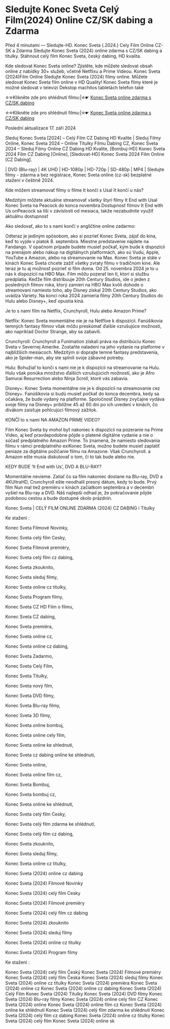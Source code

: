 # Sledujte Konec Sveta Celý Film(2024) Online CZ/SK dabing a Zdarma

Před 4 minutami — Sledujte-HD. Konec Sveta (.2024.) Cely Film Online CZ-SK a Zdarma
Sledujte Konec Sveta (2024) online zdarma s CZ/SK dabing a titulky. Stáhnout celý film Konec Sveta, český dabing, HD kvalita.

Kde sledovat Konec Sveta online? Zjistěte, kde můžete sledovat obsah online z nabídky 30+ služeb, včetně Netflixu a Prime Videou. Konec Sveta (2024)Film Online Sledujte Konec Sveta (2024) filmy online. Můžete sledovat Konec Sveta film online v HD Quality! Konec Sveta filmy které je možné sledovat v televizi Dekstop machitos tabletách telefon také

✮✮Klikněte zde pro shlédnutí filmu:|✮☛ [Konec Sveta online zdarma s CZ/SK dabing](https://crotx.online/sk/movie/1283665/konec-sveta.github)

✮✮Klikněte zde pro shlédnutí filmu:|✮☛ [Konec Sveta online zdarma s CZ/SK dabing](https://crotx.online/sk/movie/1283665/konec-sveta.github)

Poslední aktualizace 17. září 2024


Sleduj Konec Sveta [2024] – Celý Film CZ Dabing HD Kvalite | Sleduj Filmy Online, Konec Sveta 2024 – Online Titulky Filmu Dabing CZ, Konec Sveta 2024 – Sleduj Filmy Online CZ Dabing HD Kvalite, [Bombuj-HD] Konec Sveta 2024 Film CZ Dabing [Online], [Sledovat-HD] Konec Sveta 2024 Film Online [CZ Dabing].

| DVD (Blu-ray) | 4K UHD | HD-1080p | HD-720p | SD-480p | MP4 | Sledujte filmy - zdarma a bez registrace, Konec Sveta online (cz-sk) bezplatné stažení v češtině 2024.

Kde môžem streamovať filmy o filme It končí s Usal It končí u nás?

Medzitým môžete aktuálne streamovať všetky štyri filmy It End with Usal Konec Sveta na Peacock do konca novembra Dostupnosť filmov It End with Us onPeacock sa líši v závislosti od mesiaca, takže nezabudnite využiť aktuálnu dostupnosť

Ako sledovať, ako to s nami končí v angličtine online zadarmo:

Odteraz je jediným spôsobom, ako si pozrieť Konec Sveta, zájsť do kina, keď to vyjde v piatok 8. septembra. Miestne predstavenie nájdete na Fandango. V opačnom prípade budete musieť počkať, kým bude k dispozícii na prenájom alebo nákup na digitálnych platformách, ako sú Vudu, Apple, YouTube a Amazon, alebo na streamovanie na Max. Konec Sveta je stále v kinách Konec Sveta chcete zažiť všetky zvraty filmu v tradičnom kine. Ale teraz je tu aj možnosť pozrieť si film doma. Od 25. novembra 2024 je to u nás k dispozícii na HBO Max. Film môžu pozerať len tí, ktorí si službu predplatia. Keďže film distribuuje 20th Century Studios, ide o jeden z posledných filmov roka, ktorý zamieri na HBO Max kvôli dohode o streamovaní namiesto toho, aby Disney získal 20th Century Studios, ako uvádza Variety. Na konci roka 2024 zamieria filmy 20th Century Studios do Hulu alebo Disney+, keď opustia kiná.

Je to s nami film na Netflix, Crunchyroll, Hulu alebo Amazon Prime?

Netflix: Konec Sveta momentálne nie je na Netflixe k dispozícii. Fanúšikovia temných fantasy filmov však môžu preskúmať ďalšie vzrušujúce možnosti, ako napríklad Doctor Strange, aby sa zabavili.

Crunchyroll: Crunchyroll a Funimation získali práva na distribúciu Konec Sveta v Severnej Amerike. Zostaňte naladení na jeho vydanie na platforme v najbližších mesiacoch. Medzitým si doprajte temné fantasy predstavenia, ako je Spider-man, aby ste splnili svoje zábavné potreby.

Hulu: Bohužiaľ to končí s nami nie je k dispozícii na streamovanie na Hulu. Hulu však ponúka množstvo ďalších vzrušujúcich možností, ako je Afro Samurai Resurrection alebo Ninja Scroll, ktoré vás zabavia.

Disney+: Konec Sveta momentálne nie je k dispozícii na streamovanie cez Disney+. Fanúšikovia si budú musieť počkať do konca decembra, kedy sa očakáva, že bude vydaný na platforme. Spoločnosť Disney zvyčajne vydáva svoje filmy na Disney+ približne 45 až 60 dní po ich uvedení v kinách, čo divákom zaisťuje pohlcujúci filmový zážitok.

KONČÍ to s nami NA AMAZON PRIME VIDEO?

Film Konec Sveta by mohol byť nakoniec k dispozícii na pozeranie na Prime Video, aj keď pravdepodobne pôjde o platené digitálne vydanie a nie o súčasť predplatného Amazon Prime. To znamená, že namiesto sledovania filmu v rámci predplatného exiKonec Sveta, možno budete musieť zaplatiť peniaze za digitálne požičanie filmu na Amazone. Však Crunchyroll. a Amazon ešte musia diskutovať o tom, či to tak bude alebo nie.

KEDY BUDE ‘It End with Us’, DVD A BLU-RAY?

Momentálne nevieme. Zatiaľ čo sa film nakoniec dostane na Blu-ray, DVD a 4KUltraHD, Crunchyroll ešte neodhalil presný dátum, kedy to bude. Prvý film Nun mal tiež premiéru v kinách začiatkom septembra a v decembri vyšiel na Blu-ray a DVD. Náš najlepší odhad je, že pokračovanie pôjde podobnou cestou a bude dostupné okolo prázdnin.

Konec Sveta | CELÝ FILM ONLINE ZDARMA (2024) CZ DABING i Titulky

Ke stažení :

Konec Sveta Filmové Novinky,

Konec Sveta celý film Cesky,

Konec Sveta Filmové premiéry,

Konec Sveta celý film cz dabing,

Konec Sveta zkouknito,

Konec Sveta sleduj filmy,

Konec Sveta online cz titulky,

Konec Sveta Program filmy,

Konec Sveta CZ HD Film o filmu,

Konec Sveta CZ dabing,

Konec Sveta premiéra,

Konec Sveta online cz,

Konec Sveta online cz dabing,

Konec Sveta Zadarmo,

Konec Sveta Celý Film,

Konec Sveta Titulky,

Konec Sveta nový film,

Konec Sveta DVD filmy,

Konec Sveta Blu-ray filmy,

Konec Sveta 3D filmy,

Konec Sveta online bombuj,

Konec Sveta online cely film,

Konec Sveta online ke shlednuti,

Konec Sveta cz dabing online ke shlednuti,

Konec Sveta online,

Konec Sveta online film cz,

Konec Sveta Bombuj,

Konec Sveta bombuj cz,

Konec Sveta online ke shlédnutí,

Konec Sveta celý film Cesky,

Konec Sveta celý film zdarma ke shlédnutí,

Konec Sveta celý film cz dabing,

Konec Sveta zkouknito,

Konec Sveta sleduj filmy,

Konec Sveta online cz titulky,

Konec Sveta (2024) online cz dabing

Konec Sveta (2024) Filmové Novinky

Konec Sveta (2024) celý film Cesky

Konec Sveta (2024) Filmové premiéry

Konec Sveta (2024) celý film cz dabing

Konec Sveta (2024) zkouknito

Konec Sveta (2024) sleduj filmy

Konec Sveta (2024) online cz titulky

Konec Sveta (2024) Program filmy

Ke stažení :

Konec Sveta (2024) celý film Český Konec Sveta (2024) Filmové premiéry Konec Sveta (2024) celý film Česka Konec Sveta (2024) sleduj filmy Konec Sveta (2024) online cz titulky Konec Sveta (2024) premiéra Konec Sveta (2024) online cz Konec Sveta (2024) online cz dabing Konec Sveta (2024) Celý Film Konec Sveta (2024) Titulky Konec Sveta (2024) DVD filmy Konec Sveta (2024) Blu-ray filmy Konec Sveta (2024) online cely film CZ Konec Sveta (2024) online Konec Sveta (2024) online film cz Konec Sveta (2024) online ke shlédnutí Konec Sveta (2024) celý film zdarma ke shlédnutí Konec Sveta (2024) celý film cz dabing Konec Sveta (2024) online cz titulky Konec Sveta (2024) celý film Konec Sveta (2024) online sk
